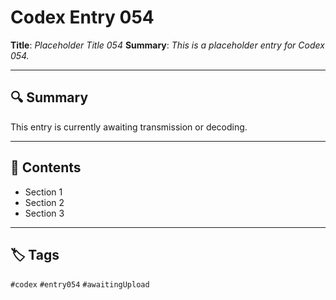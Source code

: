 # Codex Entry 054

**Title**: *Placeholder Title 054*
**Summary**: _This is a placeholder entry for Codex 054._

---

## 🔍 Summary

This entry is currently awaiting transmission or decoding.

---

## 🧠 Contents

- Section 1
- Section 2
- Section 3

---

## 🏷️ Tags

`#codex` `#entry054` `#awaitingUpload`

